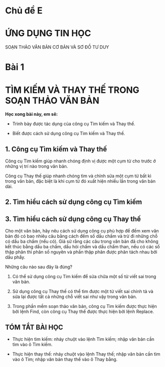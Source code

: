 # Chủ đề E
# **ỨNG DỤNG TIN HỌC**

SOẠN THẢO VĂN BẢN CƠ BẢN VÀ SƠ ĐỒ TƯ DUY

# Bài 1
# TÌM KIẾM VÀ THAY THẾ TRONG SOẠN THẢO VĂN BẢN

**Học xong bài này, em sẽ:**

- Trình bày được tác dụng của công cụ Tìm kiếm và Thay thế.

- Biết được cách sử dụng công cụ Tìm kiếm và Thay thế.

## 1. Công cụ Tìm kiếm và Thay thế

Công cụ Tìm kiếm giúp nhanh chóng định vị được một cụm từ cho trước ở những vị trí nào trong văn bản.

Công cụ Thay thế giúp nhanh chóng tìm và chỉnh sửa một cụm từ bất kì trong văn bản, đặc biệt là khi cụm từ đó xuất hiện nhiều lần trong văn bản dài.

## 2. Tìm hiểu cách sử dụng công cụ Tìm kiếm

## 3. Tìm hiểu cách sử dụng công cụ Thay thế

Cho một văn bản, hãy nêu cách sử dụng công cụ phù hợp để đếm xem văn bản đó có bao nhiêu câu bằng cách đếm số dấu chấm và trừ đi những chỗ có dấu ba chấm (nếu có). Giả sử rằng các câu trong văn bản đã cho không kết thúc bằng dấu ba chấm, dấu hỏi chấm và dấu chấm than, nếu có các số thập phân thì phân số nguyên và phần thập phân được phân tách nhau bởi dấu phẩy.

Những câu nào sau đây là đúng?
1) Có thể sử dụng công cụ Tìm kiếm để sửa chữa một số từ viết sai trong văn bản.

2) Sử dụng công cụ Thay thế có thể tìm được một từ viết sai chính tả và sửa lại được tất cả những chỗ viết sai như vậy trong văn bản.

3) Trong phần mềm soạn thảo văn bản, công cụ Tìm kiếm được thực hiện bởi lệnh Find, còn công cụ Thay thế được thực hiện bởi lệnh Replace.

## TÓM TẮT BÀI HỌC

- Thực hiện tìm kiếm: nháy chuột vào lệnh Tìm kiếm; nhập văn bản cần tìm vào ô Tìm kiếm.

- Thực hiện thay thế: nháy chuột vào lệnh Thay thế; nhập văn bản cần tìm vào ô Tìm; nhập văn bản thay thế vào ô Thay bằng.
